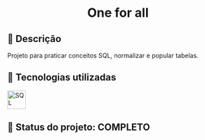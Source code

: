 <h1 align="center">One for all</h1>

## :memo: Descrição
Projeto para praticar conceitos SQL, normalizar e popular tabelas.

## :wrench: Tecnologias utilizadas
<img alt="SQL" height="42px" src="https://cdn.jsdelivr.net/gh/devicons/devicon/icons/mysql/mysql-original-wordmark.svg" />  

## :dart: Status do projeto: COMPLETO
